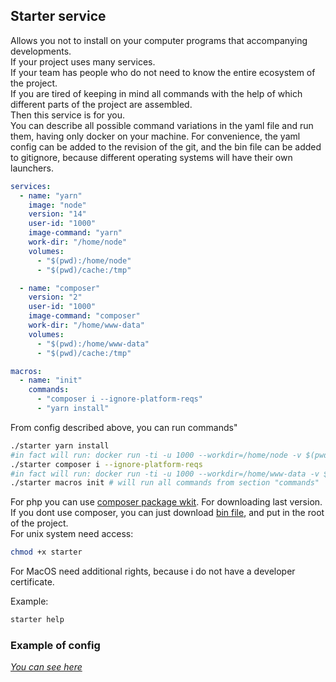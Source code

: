 ## Starter service

Allows you not to install on your computer programs that
accompanying developments.  
If your project uses many services.   
If your team has people who do not need to know the entire ecosystem of the project.  
If you are tired of keeping in mind all commands with the help of which different parts of the project are assembled.  
Then this service is for you.   
You can describe all possible command variations in the yaml file and run them, having only docker on your machine. For convenience, the yaml config can be added to the revision of the git, and the bin file can be added to gitignore, because different operating systems will have their own launchers.  

```yaml
services:
  - name: "yarn"
    image: "node"
    version: "14"
    user-id: "1000"
    image-command: "yarn"
    work-dir: "/home/node"
    volumes:
      - "$(pwd):/home/node"
      - "$(pwd)/cache:/tmp"

  - name: "composer"
    version: "2"
    user-id: "1000"
    image-command: "composer"
    work-dir: "/home/www-data"
    volumes:
      - "$(pwd):/home/www-data"
      - "$(pwd)/cache:/tmp"

macros:
  - name: "init"
    commands:
      - "composer i --ignore-platform-reqs"
      - "yarn install"

```
From config described above, you can run commands"
```bash
./starter yarn install 
#in fact will run: docker run -ti -u 1000 --workdir=/home/node -v $(pwd):/home/node -v $(pwd)/cache:/tmp node:14 yarn install
./starter composer i --ignore-platform-reqs 
#in fact will run: docker run -ti -u 1000 --workdir=/home/www-data -v $(pwd):/home/www-data -v $(pwd)/cache:/tmp composer:2 composer i --ignore-platform-reqs
./starter macros init # will run all commands from section "commands"
```
For php you can use [composer package wkit](https://github.com/Mamau/web-kit). For downloading last version.   
If you dont use composer, you can just download [bin file](https://github.com/Mamau/starter/releases), and put in the root of the project.  
For unix system need access:
```bash
chmod +x starter
```
For MacOS need additional rights, because i do not have a developer certificate.

Example:
```bash
starter help
``` 
### Example of config
*[You can see here](https://github.com/Mamau/starter/tree/master/example-config)*  

